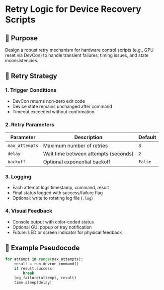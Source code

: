 ﻿# Retry Logic for Device Recovery Scripts

## 🧠 Purpose
Design a robust retry mechanism for hardware control scripts (e.g., GPU reset via DevCon) to handle transient failures, timing issues, and state inconsistencies.

## 🔁 Retry Strategy

### 1. **Trigger Conditions**
- DevCon returns non-zero exit code
- Device state remains unchanged after command
- Timeout exceeded without confirmation

### 2. **Retry Parameters**
| Parameter       | Description                          | Default |
|----------------|--------------------------------------|---------|
| `max_attempts` | Maximum number of retries            | `3`     |
| `delay`        | Wait time between attempts (seconds) | `2`     |
| `backoff`      | Optional exponential backoff         | `False` |

### 3. **Logging**
- Each attempt logs timestamp, command, result
- Final status logged with success/failure flag
- Optional: write to rotating log file (`.log`)

### 4. **Visual Feedback**
- Console output with color-coded status
- Optional GUI popup or tray notification
- Future: LED or screen indicator for physical feedback

## 🧪 Example Pseudocode

```python
for attempt in range(max_attempts):
    result = run_devcon_command()
    if result.success:
        break
    log_failure(attempt, result)
    time.sleep(delay)
